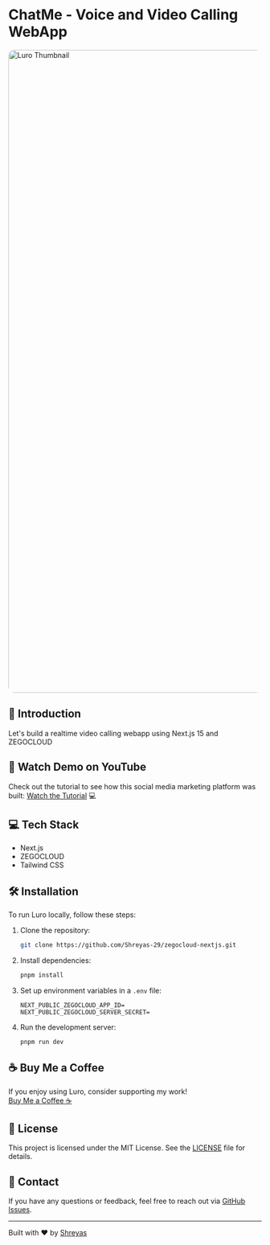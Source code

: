 # ChatMe - Voice and Video Calling WebApp

<!-- <img src="https://github.com/user-attachments/assets/deab03fd-4234-44c3-a6ad-484c4a1a02a1" alt="Linkify Thubmnail"> -->
<img src="https://github.com/user-attachments/assets/55b9afeb-89de-4e16-9437-683c5d970a6d" alt="Luro Thumbnail" style="border-radius: 12px;" width="1280">


## 🌟 Introduction
Let's build a realtime video calling webapp using Next.js 15 and ZEGOCLOUD

## 🎥 Watch Demo on YouTube

Check out the tutorial to see how this social media marketing platform was built: [Watch the Tutorial](https://youtu.be/q8mOwYrpAHA?si=XpGy9VIKkaWJmfPL) 💻 

## 💻 Tech Stack

* Next.js
* ZEGOCLOUD
* Tailwind CSS


## 🛠️ Installation
To run Luro locally, follow these steps:

1. Clone the repository:
    ```bash
    git clone https://github.com/Shreyas-29/zegocloud-nextjs.git
    ```
2. Install dependencies:
    ```bash
    pnpm install
    ```
3. Set up environment variables in a `.env` file:
    ```
    NEXT_PUBLIC_ZEGOCLOUD_APP_ID=
    NEXT_PUBLIC_ZEGOCLOUD_SERVER_SECRET=
    ```

4. Run the development server:
    ```bash
    pnpm run dev
    ```

## ☕ Buy Me a Coffee
If you enjoy using Luro, consider supporting my work!  
[Buy Me a Coffee ☕](https://buymeacoffee.com/shreyas29)

## 📜 License
This project is licensed under the MIT License. See the [LICENSE](LICENSE) file for details.

## 💬 Contact
If you have any questions or feedback, feel free to reach out via [GitHub Issues](https://github.com/Shreyas-29/zegocloud-nextjs/issues).

---

Built with ❤️ by [Shreyas](https://shreyas-sihasane.vercel.app/)
